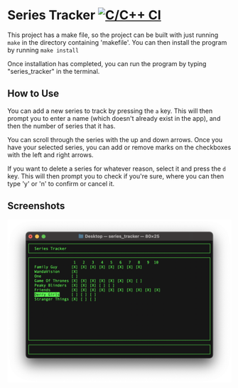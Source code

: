 # Series Tracker  [![C/C++ CI](https://github.com/aidanm3341/series-tracker/actions/workflows/c-cpp.yml/badge.svg)](https://github.com/aidanm3341/series-tracker/actions/workflows/c-cpp.yml)

This project has a make file, so the project can be built with just running ``` make ``` in the directory containing 'makefile'.
You can then install the program by running ``` make install ```

Once installation has completed, you can run the program by typing "series_tracker" in the terminal.

## How to Use
You can add a new series to track by pressing the ```a``` key. This will then prompt you to enter a name (which doesn't already exist in the app), and then the number of series that it has.

You can scroll through the series with the up and down arrows. Once you have your selected series, you can add or remove marks on the checkboxes with the left and right arrows.

If you want to delete a series for whatever reason, select it and press the ```d``` key. This will then prompt you to check if you're sure, where you can then type 'y' or 'n' to confirm or cancel it. 

## Screenshots

![Main Screen](res/screenshot.png)